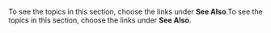 <span data-ttu-id="d4823-101">To see the topics in this section, choose the links under **See Also**.</span><span class="sxs-lookup"><span data-stu-id="d4823-101">To see the topics in this section, choose the links under **See Also**.</span></span>